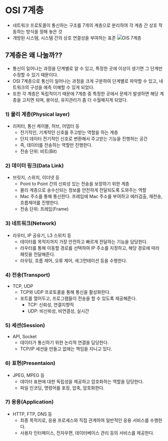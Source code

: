 # OSI 7계층
- 네트워크 프로토콜이 통신하는 구조를 7개의 계층으로 분리하여 각 계층 간 상호 작동하는 방식을 정해 놓은 것
- 개방된 시스템, 시스템 간의 상호 연결성을 부여하는 표준
![OIS 7계층](https://user-images.githubusercontent.com/75515697/142723073-794d01d1-8f30-4164-ae0e-2309b9e492e2.png)

## 7계층은 왜 나눌까??
- 통신이 일어나는 과정을 단계별로 알 수 있고, 특정한 곳에 이상이 생기면 그 단계만 수정할 수 있기 때문이다.
- OSI 7계층으로 통신이 일어나는 과정을 크게 구분하여 단계별로 파악할 수 있고, 네트워크의 구성을 예측 이해할 수 있게 되었다.
- 또한 각 계층은 독립적이기 때문에 7계층 중 특정한 곳에서 문제가 발생하면 해당 계층을 고치면 되며, 용이성, 유지관리가 좀 더 수월해지게 되었다.

### 1) 물리 계층(Physical layer)
- 리피터, 통신 케이블, 허브, 어댑터 등
  - 전기적인, 기계적인 신호를 주고받는 역할을 하는 계층
  - 단지 데이터 전기적인 신호로 변환해서 주고받는 기능을 진행하는 공간
  - 즉, 데이터를 전송하는 역할만 진행한다.
  - 전송 단위: 비트(Bit)
  
### 2) 데이터 링크(Data Link)
- 브릿지, 스위치, 이더넷 등
  - Point to Point 간의 신뢰성 있는 전송을 보장하기 위한 계층
  - 물리 계층으로 송수신되는 정보를 안전하게 전달되도록 도와주는 역할
  - Mac 주소를 통해 통신한다. 프레임에 Mac 주소를 부여하고 에러검출, 재전송, 흐름제어를 진행한다.
  - 전송 단위: 프레임(Frame)
  
### 3) 네트워크(Network)
- 라우터, IP 공유기, L3 스위치 등
  - 데이터를 목적지까지 가장 안전하고 빠르게 전달하는 기능을 담당한다.
  - 라우터를 통해 이동할 경로를 선택하여 IP 주소를 지정하고, 해당 경로에 따라 패킷을 전달해준다.
  - 라우팅, 흐름 제어, 오류 제어, 세그먼테이션 등을 수행한다.
  
### 4) 전송(Transport)
- TCP, UDP 
  - TCP와 UDP 프로토콜을 통해 통신을 활성화한다.
  - 포트를 열어두고, 프로그램들이 전송을 할 수 있도록 제공해준다.
    - TCP: 신뢰성, 연결지향적
    - UDP: 비신뢰성, 비연결성, 실시간

### 5) 세션(Session)
- API, Socket
  - 데이터가 통신하기 위한 논리적 연결을 담당한다.
  - TCP/IP 세션을 만들고 없애는 책임을 지니고 있다.
  
### 6) 표현(Presentaion)
- JPEG, MPEG 등
  - 데이터 표현에 대한 독립성을 제공하고 암호화하는 역할을 담당한다.
  - 파일 인코딩, 명령어를 포장, 압축, 암호화한다.
  
### 7) 응용(Application)
- HTTP, FTP, DNS 등
  - 최종 목적지로, 응용 프로세스와 직접 관계하여 일반적인 응용 서비스를 수행한다.
  - 사용자 인터페이스, 전자우편, 데이터베이스 관리 등의 서비스를 제공한다.
